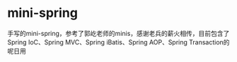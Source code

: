# mini-spring
手写的mini-spring，参考了郭屹老师的minis，感谢老兵的薪火相传，目前包含了Spring IoC、Spring MVC、Spring iBatis、Spring AOP、Spring Transaction的呢日用
